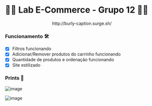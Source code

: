 # 👨‍💻 Lab E-Commerce - Grupo 12 👩‍💻

<p align="center">http://burly-caption.surge.sh/</p>

### Funcionamento 🛠

- [x] Filtros funcionando
- [x] Adicionar/Remover produtos do carrinho funcionando
- [x] Quantidade de produtos e ordenação funcionando
- [x] Site estilizado

### Prints 🎨

![image](https://user-images.githubusercontent.com/60359003/111837092-1ca6bb80-88d6-11eb-8877-1bd4bfc81f9a.png)


![image](https://user-images.githubusercontent.com/60359003/111837131-28927d80-88d6-11eb-8b3b-372402dec466.png)
